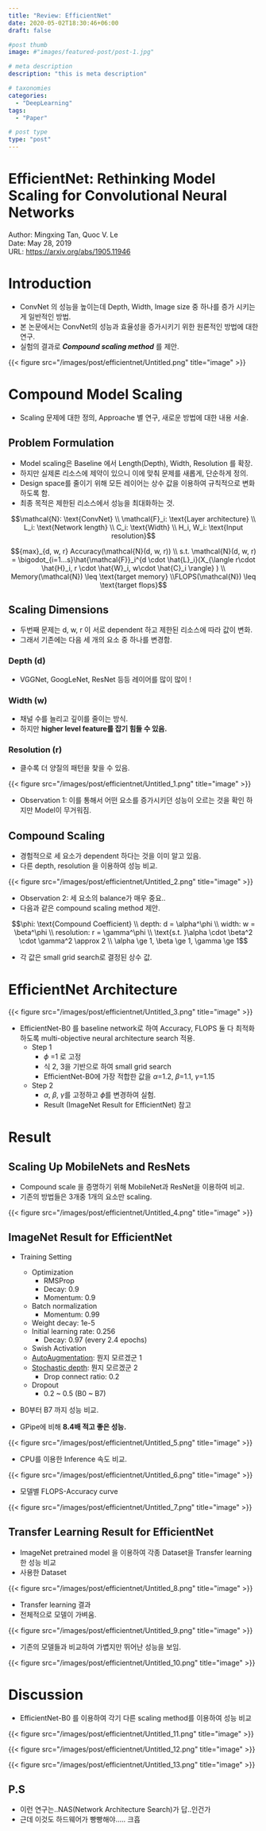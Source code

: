```yaml
---
title: "Review: EfficientNet"
date: 2020-05-02T18:30:46+06:00
draft: false

#post thumb
image: #"images/featured-post/post-1.jpg"

# meta description
description: "this is meta description"

# taxonomies
categories:
  - "DeepLearning"
tags:
  - "Paper"

# post type
type: "post"
---
```


# EfficientNet: Rethinking Model Scaling for Convolutional Neural Networks

Author: Mingxing Tan, Quoc V. Le  
Date: May 28, 2019  
URL: https://arxiv.org/abs/1905.11946

# Introduction

- ConvNet 의 성능을 높이는데 Depth, Width, Image size 중 하나를 증가 시키는게 일반적인 방법.
- 본 논문에서는 ConvNet의 성능과 효율성을 증가시키기 위한 원론적인 방법에 대한 연구.
- 실험의 결과로 ***Compound scaling method*** 를 제안.

{{< figure src="/images/post/efficientnet/Untitled.png" title="image" >}}

# Compound Model Scaling

- Scaling 문제에 대한 정의, Approache 별 연구, 새로운 방법에 대한  내용 서술.

## Problem Formulation

- Model scaling은 Baseline 에서 Length(Depth), Width, Resolution 를 확장.
- 하지만 실제론 리소스에 제약이 있으니 이에 맞춰 문제를 새롭게, 단순하게 정의.
- Design space를 줄이기 위해 모든 레이어는 상수 값을 이용하여 규칙적으로 변화하도록 함.
- 최종 목적은 제한된 리소스에서 성능을 최대화하는 것.

$$\mathcal{N}: \text{ConvNet} \\ \mathcal{F}_i: \text{Layer architecture} \\ L_i: \text{Network length} \\ C_i: \text{Width} \\ H_i, W_i: \text{Input resolution}$$

$${max}_{d, w, r} Accuracy(\mathcal{N}(d, w, r)) \\ s.t. \mathcal{N}(d, w, r) = \bigodot_{i=1...s}\hat{\mathcal{F}}_i^{d \cdot \hat{L}_i}(X_{\langle r\cdot \hat{H}_i, r \cdot \hat{W}_i, w\cdot \hat{C}_i \rangle} ) \\ Memory(\mathcal{N}) \leq \text{target memory} \\FLOPS(\mathcal{N}) \leq \text{target flops}$$

## Scaling Dimensions

- 두번째 문제는 d, w, r 이 서로 dependent 하고 제한된 리소스에 따라 값이 변화.
- 그래서 기존에는 다음 세 개의 요소 중 하나를 변경함.

### Depth (d)

- VGGNet, GoogLeNet, ResNet 등등 레이어를 많이 많이 !

### Width (w)

- 채널 수를 늘리고 깊이를 줄이는 방식.
- 하지만 **higher level feature를 잡기 힘들 수 있음.**

### Resolution (r)

- 클수록 더 양질의 패턴을 찾을 수 있음.

{{< figure src="/images/post/efficientnet/Untitled_1.png" title="image" >}}

- Observation 1: 이를 통해서 어떤 요소를 증가시키던 성능이 오르는 것을 확인 하지만 Model이 무거워짐.

## Compound Scaling

- 경험적으로 세 요소가 dependent 하다는 것을 이미 알고 있음.
- 다른 depth, resolution 을 이용하여 성능 비교.

{{< figure src="/images/post/efficientnet/Untitled_2.png" title="image" >}}

- Observation 2: 세 요소의 balance가 매우 중요..
- 다음과 같은 compound scaling method 제안.

$$\phi: \text{Compound Coefficient} \\ depth: d = \alpha^\phi \\ width: w = \beta^\phi \\ resolution: r = \gamma^\phi \\ \text{s.t. }\alpha \cdot \beta^2 \cdot \gamma^2 \approx 2 \\ \alpha \ge 1, \beta \ge 1, \gamma \ge 1$$

- 각 값은 small grid search로 결정된 상수 값.

# EfficientNet Architecture

{{< figure src="/images/post/efficientnet/Untitled_3.png" title="image" >}}

- EfficientNet-B0 를 baseline network로 하여  Accuracy, FLOPS 둘 다 최적화하도록 multi-objective neural architecture search 적용.
    - Step 1
        - $\phi$ =1 로 고정
        - 식 2, 3을 기반으로 하여 small grid search
        - EfficientNet-B0에 가장 적합한 값을 $\alpha$=1.2, $\beta$=1.1, $\gamma$=1.15
    - Step 2
        - $\alpha$, $\beta$, $\gamma$를 고정하고 $\phi$를 변경하여 실험.
        - Result (ImageNet Result for EfficientNet) 참고

# Result

## Scaling Up MobileNets and ResNets

- Compound scale 을 증명하기 위해 MobileNet과 ResNet을 이용하여 비교.
- 기존의 방법들은 3개중 1개의 요소만 scaling.

{{< figure src="/images/post/efficientnet/Untitled_4.png" title="image" >}}

## ImageNet Result for EfficientNet

- Training Setting
    - Optimization
        - RMSProp
        - Decay: 0.9
        - Momentum: 0.9
    - Batch normalization
        - Momentum: 0.99
    - Weight decay: 1e-5
    - Initial learning rate: 0.256
        - Decay: 0.97 (every 2.4 epochs)
    - Swish Activation
    - [AutoAugmentation](https://arxiv.org/abs/1805.09501): 뭔지 모르겠군 1
    - [Stochastic depth](https://arxiv.org/abs/1603.09382): 뭔지 모르겠군 2
        - Drop connect ratio: 0.2
    - Dropout
        - 0.2 ~ 0.5 (B0 ~ B7)

- B0부터 B7 까지 성능 비교.
- GPipe에 비해 **8.4배 적고 좋은 성능.**

{{< figure src="/images/post/efficientnet/Untitled_5.png" title="image" >}}

- CPU를 이용한 Inference 속도 비교.

{{< figure src="/images/post/efficientnet/Untitled_6.png" title="image" >}}

- 모델별 FLOPS-Accuracy curve

{{< figure src="/images/post/efficientnet/Untitled_7.png" title="image" >}}

## Transfer Learning Result for EfficientNet

- ImageNet pretrained model 을 이용하여 각종 Dataset을 Transfer learning 한 성능 비교
- 사용한 Dataset

{{< figure src="/images/post/efficientnet/Untitled_8.png" title="image" >}}

- Transfer learning 결과
- 전체적으로 모델이 가벼움.

{{< figure src="/images/post/efficientnet/Untitled_9.png" title="image" >}}

- 기존의 모델들과 비교하여 가볍지만 뛰어난 성능을 보임.

{{< figure src="/images/post/efficientnet/Untitled_10.png" title="image" >}}

# Discussion

- EfficientNet-B0 를 이용하여 각기 다른 scaling method를 이용하여 성능 비교

{{< figure src="/images/post/efficientnet/Untitled_11.png" title="image" >}}

{{< figure src="/images/post/efficientnet/Untitled_12.png" title="image" >}}

{{< figure src="/images/post/efficientnet/Untitled_13.png" title="image" >}}

## P.S

- 이런 연구는..NAS(Network Architecture Search)가 답..인건가
- 근데 이것도 하드웨어가 빵빵해야..... 크흡